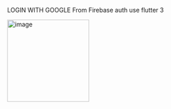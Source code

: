 LOGIN WITH GOOGLE From Firebase auth use flutter 3

<img width="189" alt="image" src="https://user-images.githubusercontent.com/37091537/171098024-b4f6fe0a-2cfb-4cd1-b159-c3aaa0dc89c1.png">
